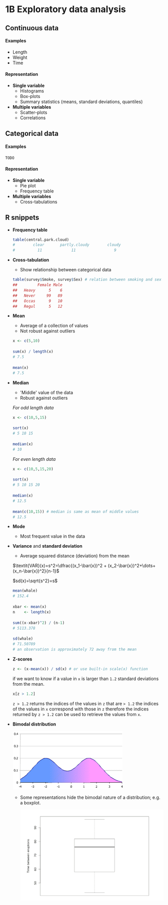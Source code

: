 # 1B Exploratory data analysis

## Continuous data

#### Examples
- Length
- Weight
- Time

#### Representation
- **Single variable**
    - Histograms
    - Box-plots
    - Summary statistics (means, standard deviations, quantiles)
- **Multiple variables**
    - Scatter-plots
    - Correlations

## Categorical data

#### Examples
    TODO
#### Representation

- **Single variable**
    - Pie plot
    - Frequency table
- **Multiple variables**
    - Cross-tabulations

## R snippets
- **Frequency table**
    ```r
    table(central.park.cloud)
    #        clear       partly.cloudy        cloudy
    #          11             11                 9
    ```
- **Cross-tabulation**

    - Show relationship between categorical data
    ```r
    table(survey$Smoke, survey$Sex) # relation between smoking and sex    
    ##         Female Male
    ##   Heavy      5    6
    ##   Never     99   89
    ##   Occas      9   10
    ##   Regul      5   12
    ```
- **Mean**

    - Average of a collection of values
    - Not robust against outliers

    ```r
    x <- c(5,10)
  
    sum(x) / length(x)
    # 7.5
  
    mean(x)
    # 7.5
    ```
- **Median**

    - 'Middle' value of the data
    - Robust against outliers
    
    *For odd length data*
    ```r
    x <- c(10,5,15)
  
    sort(x)
    # 5 10 15
  
    median(x) 
    # 10
    ```
    *For even length data*
    ```r
    x <- c(10,5,15,20)
  
    sort(x)
    # 5 10 15 20
  
    median(x)
    # 12.5
  
    mean(c(10,15)) # median is same as mean of middle values
    # 12.5
    ```
- **Mode**
    - Most frequent value in the data
- **Variance** and **standard deviation**
    - Average squared distance (deviation) from the mean
    
    $\textit{VAR}(x)=s^2=\dfrac{(x_1-\bar{x})^2 + (x_2-\bar{x})^2+\dots+(x_n-\bar{x})^2}{n-1}$
    
    $sd(x)=\sqrt{s^2}=s$
    ```r
    mean(whale)
    # 152.4
  
    xbar <- mean(x)
    n    <- length(x)
  
    sum((x-xbar)^2) / (n-1)
    # 5113.378
  
    sd(whale)
    # 71.50789
    # an observation is approximately 72 away from the mean
    ```
- **Z-scores**
    ```r
    z <- (x-mean(x)) / sd(x) # or use built-in scale(x) function
    ```
    if we want to know if a value in `x` is larger
    than `1.2` standard deviations from the mean.
    ```r
    x[z > 1.2] 
    ```
    `z > 1.2` returns the indices of the values in `z` that are `> 1.2`
    the indices of the values in `x` correspond with those in `z`
    therefore the indices returned by `z > 1.2`
    can be used to retrieve the values from `x`.
- **Bimodal distribution**

    ![Example of bimodal distribution from wikipedia (https://en.wikipedia.org/wiki/Multimodal_distribution#/media/File:Bimodal.png)](bimodal.png)
    - Some representations hide the bimodal nature of a distribution; e.g. a boxplot.

        ![Example of boxplot of a bimodal distribution](bimodal-boxplot.png)
